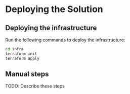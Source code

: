 # Deploying the Solution

## Deploying the infrastructure

Run the following commands to deploy the infrastructure:

```bash
cd infra
terraform init
terraform apply
```

## Manual steps

TODO: Describe these steps
